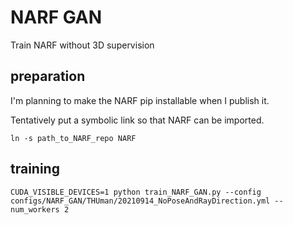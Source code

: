 # NARF GAN

Train NARF without 3D supervision

## preparation
I'm planning to make the NARF pip installable when I publish it.

Tentatively put a symbolic link so that NARF can be imported.

```angular2html
ln -s path_to_NARF_repo NARF
```

## training
```angular2html
CUDA_VISIBLE_DEVICES=1 python train_NARF_GAN.py --config configs/NARF_GAN/THUman/20210914_NoPoseAndRayDirection.yml --num_workers 2
```